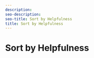 ```yaml
---
description: 
seo-description: 
seo-title: Sort by Helpfulness
title: Sort by Helpfulness
---
```


# Sort by Helpfulness



